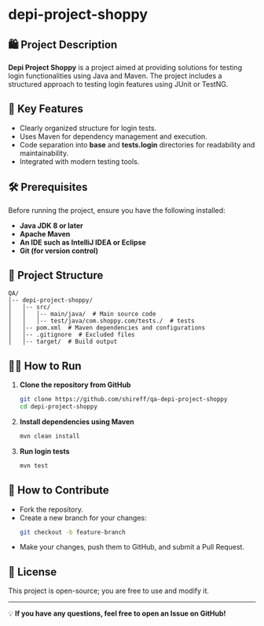 # depi-project-shoppy

## 🛍️ Project Description
**Depi Project Shoppy** is a project aimed at providing solutions for testing login functionalities using Java and Maven. The project includes a structured approach to testing login features using JUnit or TestNG.

## 🚀 Key Features
- Clearly organized structure for login tests.
- Uses Maven for dependency management and execution.
- Code separation into **base** and **tests.login** directories for readability and maintainability.
- Integrated with modern testing tools.

## 🛠️ Prerequisites
Before running the project, ensure you have the following installed:
- **Java JDK 8 or later**
- **Apache Maven**
- **An IDE such as IntelliJ IDEA or Eclipse**
- **Git (for version control)**

## 📂 Project Structure
```
QA/
│-- depi-project-shoppy/
│   │-- src/
│   │   │-- main/java/  # Main source code
│   │   │-- test/java/com.shoppy.com/tests./  # tests
│   │-- pom.xml  # Maven dependencies and configurations
│   │-- .gitignore  # Excluded files
│   │-- target/  # Build output
```

## 🏃‍♂️ How to Run
1. **Clone the repository from GitHub**
   ```bash
   git clone https://github.com/shireff/qa-depi-project-shoppy
   cd depi-project-shoppy
   ```

2. **Install dependencies using Maven**
   ```bash
   mvn clean install
   ```

3. **Run login tests**
   ```bash
   mvn test
   ```

## 🤝 How to Contribute
- Fork the repository.
- Create a new branch for your changes:
  ```bash
  git checkout -b feature-branch
  ```
- Make your changes, push them to GitHub, and submit a Pull Request.

## 📜 License
This project is open-source; you are free to use and modify it.

---
💡 **If you have any questions, feel free to open an Issue on GitHub!**
